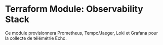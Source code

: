 # Terraform Module: Observability Stack

Ce module provisionnera Prometheus, Tempo/Jaeger, Loki et Grafana pour la collecte de télémétrie Echo.
